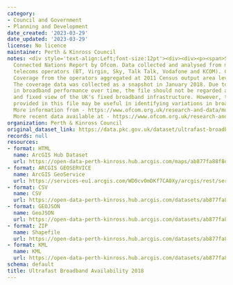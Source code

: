 ```yaml
---
category:
- Council and Government
- Planning and Development
date_created: '2023-03-29'
date_updated: '2023-03-29'
license: No licence
maintainer: Perth & Kinross Council
notes: <div style='text-align:Left;font-size:12pt'><div><div><p><span>Sourced from
  Connected Nations Report by Ofcom. Data collected and analysed from major fixed
  telecoms operators (BT, Virgin, Sky, Talk Talk, Vodafone and KCOM). Contains Broadband
  Coverage from the operators aggregated at 2011 Census output area level (SNS Datazones).
  The coverage data was collected as a snapshot in January 2018. Due to variations
  in broadband performance over time, the file should not be regarded as a definitive
  and fixed view of the UK's fixed broadband infrastructure. However, the information
  provided in this file may be useful in identifying variations in broadband availability.
  More information from - https://www.ofcom.org.uk/research-and-data/multi-sector-research/infrastructure-research/connected-nations-update-spring-2018</span><span>.
  More recent data available at - https://www.ofcom.org.uk/research-and-data/multi-sector-research/infrastructure-research/connected-nations-update-autumn-2022.</span></p></div></div></div>
organization: Perth & Kinross Council
original_dataset_link: https://data.pkc.gov.uk/dataset/ultrafast-broadband-availability-2018
records: null
resources:
- format: HTML
  name: ArcGIS Hub Dataset
  url: https://open-data-perth-kinross.hub.arcgis.com/maps/ab877fa88f8d46dd8682794e04bd1621_5
- format: ARCGIS GEOSERVICE
  name: ArcGIS GeoService
  url: https://services-eu1.arcgis.com/WD0cvOmDKf7CA0Xy/arcgis/rest/services/Ultrafast_Broadband_Availability_2018/FeatureServer/5
- format: CSV
  name: CSV
  url: https://open-data-perth-kinross.hub.arcgis.com/datasets/ab877fa88f8d46dd8682794e04bd1621_5.csv?outSR=%7B%22latestWkid%22%3A27700%2C%22wkid%22%3A27700%7D
- format: GEOJSON
  name: GeoJSON
  url: https://open-data-perth-kinross.hub.arcgis.com/datasets/ab877fa88f8d46dd8682794e04bd1621_5.geojson?outSR=%7B%22latestWkid%22%3A27700%2C%22wkid%22%3A27700%7D
- format: ZIP
  name: Shapefile
  url: https://open-data-perth-kinross.hub.arcgis.com/datasets/ab877fa88f8d46dd8682794e04bd1621_5.zip?outSR=%7B%22latestWkid%22%3A27700%2C%22wkid%22%3A27700%7D
- format: KML
  name: KML
  url: https://open-data-perth-kinross.hub.arcgis.com/datasets/ab877fa88f8d46dd8682794e04bd1621_5.kml?outSR=%7B%22latestWkid%22%3A27700%2C%22wkid%22%3A27700%7D
schema: default
title: Ultrafast Broadband Availability 2018
---
```

